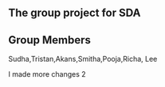 ## The group project for SDA

## Group Members

Sudha,Tristan,Akans,Smitha,Pooja,Richa, Lee

I made more changes 2
